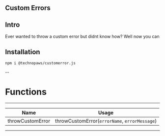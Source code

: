## Custom Errors

## Intro
Ever wanted to throw a custom error but didnt know how? Well now you can

## Installation
```
npm i @technopaws/customerror.js
```
--
# Functions
---- 
| Name  | Usage |
| ---------- |--------|
| throwCustomError | throwCustomError(`errorName`, `errorMessage`)|
----